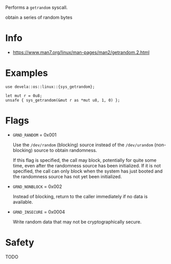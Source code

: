 Performs a `getrandom` syscall.

obtain a series of random bytes

# Info
- <https://www.man7.org/linux/man-pages/man2/getrandom.2.html>

# Examples
```ignore
use devela::os::linux::{sys_getrandom};

let mut r = 0u8;
unsafe { sys_getrandom(&mut r as *mut u8, 1, 0) };
```

# Flags

- `GRND_RANDOM` = 0x001

  Use the `/dev/random` (blocking) source instead of the `/dev/urandom`
  (non-blocking) source to obtain randomness.

  If this flag is specified, the call may block, potentially for quite some
  time, even after the randomness source has been initialized. If it is not
  specified, the call can only block when the system has just booted and the
  randomness source has not yet been initialized.

- `GRND_NONBLOCK` = 0x002

  Instead of blocking, return to the caller immediately if no data is available.

- `GRND_INSECURE` = 0x0004

  Write random data that may not be cryptographically secure. 

# Safety
TODO

